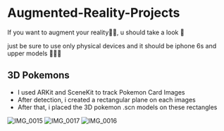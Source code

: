 # Augmented-Reality-Projects
If you want to augment your reality🧞‍♂️, u should take a look 🫵

just be sure to use only physical devices and it should be iphone 6s and upper models 🤸🏻‍♂️

## 3D Pokemons

* I used ARKit and SceneKit to track Pokemon Card Images
* After detection, i created a rectangular plane on each images
* After that, i placed the 3D pokemon .scn models on these rectangles


![IMG_0015](https://github.com/mesutgdk/Augmented-Reality-Projects/assets/112901255/60516e02-8b3a-47df-bf9d-f362efaa683a)
![IMG_0017](https://github.com/mesutgdk/Augmented-Reality-Projects/assets/112901255/38fc465d-df56-4f56-942f-cfacfdd11a4b)
![IMG_0016](https://github.com/mesutgdk/Augmented-Reality-Projects/assets/112901255/c08cfbe9-4d9b-42d8-8a91-62397d9c3657)


